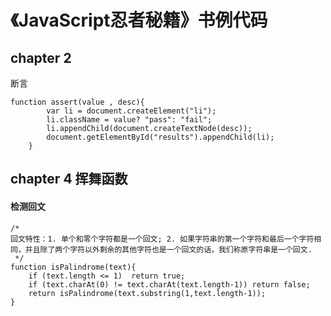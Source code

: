 # 《JavaScript忍者秘籍》书例代码

## chapter 2 
断言
```
function assert(value , desc){
		var li = document.createElement("li");
		li.className = value? "pass": "fail";
		li.appendChild(document.createTextNode(desc));
		document.getElementById("results").appendChild(li);
	}
```

## chapter 4 挥舞函数
#### 检测回文
```
/*
回文特性：1. 单个和零个字符都是一个回文; 2. 如果字符串的第一个字符和最后一个字符相同，并且除了两个字符以外剩余的其他字符也是一个回文的话，我们称原字符串是一个回文.
 */
function isPalindrome(text){
	if (text.length <= 1)  return true;
	if (text.charAt(0) != text.charAt(text.length-1)) return false;
	return isPalindrome(text.substring(1,text.length-1));
}
```
#### 